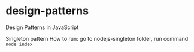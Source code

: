 # design-patterns
Design Patterns in JavaScript

Singleton pattern 
How to run: go to nodejs-singleton folder, run command `node index`
